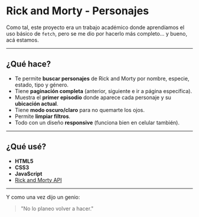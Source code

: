 # Rick and Morty - Personajes
Como tal, este proyecto era un trabajo académico donde aprendíamos el uso básico de `fetch`, pero se me dio por hacerlo más completo... y bueno, acá estamos.

---

## ¿Qué hace?

- Te permite **buscar personajes** de Rick and Morty por nombre, especie, estado, tipo y género.
- Tiene **paginación completa** (anterior, siguiente e ir a página específica).
- Muestra el **primer episodio** donde aparece cada personaje y su **ubicación actual**.
- Tiene **modo oscuro/claro** para no quemarte los ojos.
- Permite **limpiar filtros**.
- Todo con un diseño **responsive** (funciona bien en celular también).

---

## ¿Qué usé?

- **HTML5**
- **CSS3**
- **JavaScript**
- [Rick and Morty API](https://rickandmortyapi.com/)

---

Y como una vez dijo un genio:
>"No lo planeo volver a hacer."
